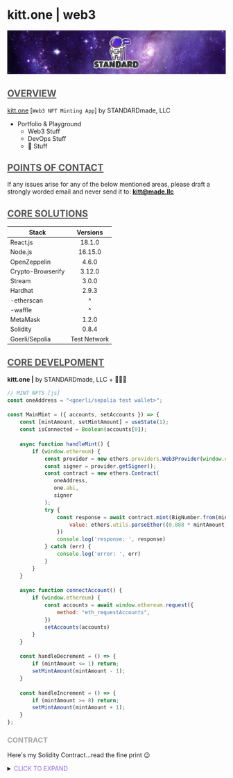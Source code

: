 **<h1> kitt.one | web3</h1>**
![STANDARDmade-logo](/src/assets/standard-readme.png "STANDARDmade, LLC")



## <span style="color:#555555"><u> **OVERVIEW** </u></span>
[kitt.one](https://kitt.one) [`Web3 NFT Minting App`]
by STANDARDmade, LLC
- Portfolio & Playground
  - Web3 Stuff
  - DevOps Stuff
  - :taco: Stuff


## <span style="color:#555555"><u> **POINTS OF CONTACT** </u></span>
If any issues arise for any of the below mentioned areas, please draft a strongly worded email and never send it to: **kitt@made.llc** 



## <span style="color:#555555"><u> **CORE SOLUTIONS** </u></span>
| Stack  | Versions |
| ------------- |:-------------:|
| React.js | 18.1.0 |
| Node.js | 16.15.0 |
| OpenZeppelin | 4.6.0 |
| Crypto-Browserify | 3.12.0 |
| Stream | 3.0.0 |
| Hardhat | 2.9.3 |
| -etherscan | ^ |
| -waffle | ^ |
| MetaMask | 1.2.0 |
| Solidity | 0.8.4 |
| Goerli/Sepolia | Test Network |



## <span style="color:#555555"><u> **CORE DEVELPOMENT** </u></span>
**kitt.one |** by STANDARDmade, LLC + :taco::taco::taco:


``` js
// MINT NFTS [js]
const oneAddress = "<goerli/sepolia test wallet>";

const MainMint = ({ accounts, setAccounts }) => {
    const [mintAmount, setMintAmount] = useState(1);
    const isConnected = Boolean(accounts[0]);

    async function handleMint() {
        if (window.ethereum) {
            const provider = new ethers.providers.Web3Provider(window.ethereum);
            const signer = provider.getSigner();
            const contract = new ethers.Contract(
               oneAddress,
               one.abi,
               signer
            );
            try {
                const response = await contract.mint(BigNumber.from(mintAmount), {
                    value: ethers.utils.parseEther((0.888 * mintAmount).toString()),
                })
                console.log('response: ', response)
            } catch (err) {
                console.log('error: ', err)
            }
        }
    }

    async function connectAccount() {
        if (window.ethereum) {
            const accounts = await window.ethereum.request({
                method: "eth_requestAccounts",
            })
            setAccounts(accounts)
        }
    }

    const handleDecrement = () => {
        if (mintAmount <= 1) return;
        setMintAmount(mintAmount - 1);
    }

    const handleIncrement = () => {
        if (mintAmount >= 8) return;
        setMintAmount(mintAmount + 1);
    }
};
```


### <span style="color:#A6A6A6"> CONTRACT </span>
Here's my Solidity Contract...read the fine print :wink:

<details>
  <summary><span style="color:mediumpurple"> CLICK TO EXPAND </span></summary>

``` js
pragma solidity ^0.8.4;

import '@openzeppelin/contracts/token/ERC721/ERC721.sol';
import '@openzeppelin/contracts/access/Ownable.sol';

// STANDARDmade.sol SMART Contract
contract STANDARDmade is ERC721, Ownable {
	uint256 public mintPrice;
	uint256 public totalSupply;
	uint256 public maxSupply;
	uint256 public maxPerWallet;
	bool public isPublicMintEnabled;
	string internal baseTokenUri;
	address payable public withdrawWallet;
	mapping(address => uint256) public walletMints;
	
	constructor() payable ERC721('STANDARDmade', 'MADE') { 
		mintPrice = 0.8888 ether;
		totalSupply = 0;
		maxSupply = 888;
		maxPerWallet = 8;
		// withdrawWallet = kITt Address
	}	

	function setIsPublicMintEnabled(bool isPublicMintEnabled_) external onlyOwner {
			isPublicMintEnabled = isPublicMintEnabled_;
	}
	
	function setBaseTokenUri(string calldata baseTokenUri_) external onlyOwner {
		baseTokenUri = baseTokenUri_;
	}
	
	function tokenURI(uint256 tokenId_) public view override returns (string memory) {
		require(_exists(tokenId_), 'Token does not exist!');
		return string(abi.encodePacked(baseTokenUri, Strings.toString(tokenId_), ".json"));
	}
	
	function withdraw() external onlyOwner {
		(bool success, ) = withdrawWallet.call{ value: address(this).balance }('');
		require(success, 'withdraw failed');
	}
	
	// **MINT**
	function mint(uint256 quantity_) public payable {
		require(isPublicMintEnabled, 'minting not enabled');
		require(msg.value == quantity_ * mintPrice, 'wrong mint value');
		require(totalSupply + quantity_ <= maxSupply, 'sold out');
		require(walletMints[msg.sender] + quantity_ <= maxPerWallet, 'exceed max wallet');
		
		for (uint256 i = 0; i < quantity_; i++) {
			uint256 newTokenId = totalSupply + 1;
			totalSupply++;
			_safeMint(msg.sender, newTokenId);
		}
	}
}
```
:taco::taco::taco:
</details>